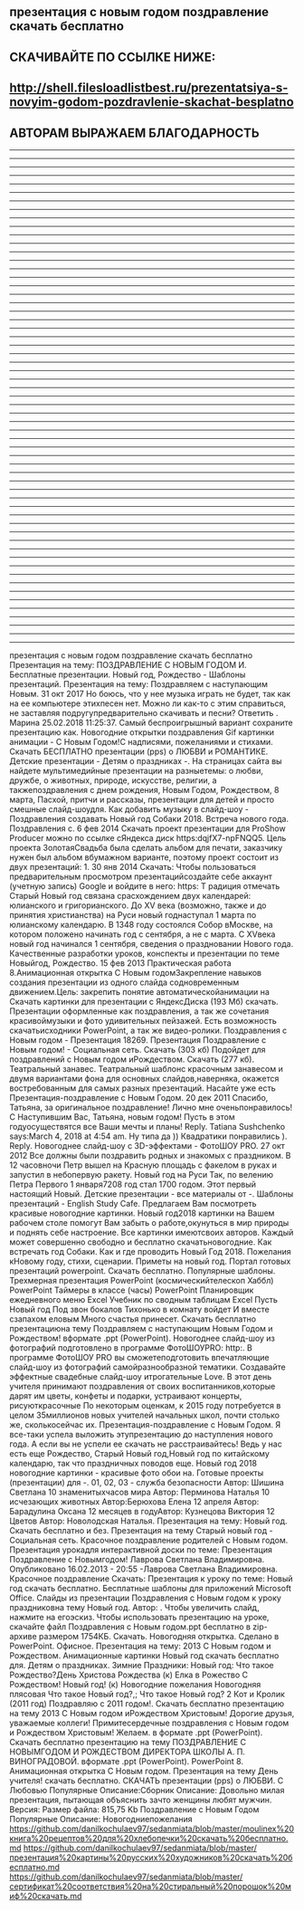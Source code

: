 презентация с новым годом поздравление скачать бесплатно
--------------------------------------------------
СКАЧИВАЙТЕ ПО ССЫЛКЕ НИЖЕ:
--------------------------------------------------
http://shell.filesloadlistbest.ru/prezentatsiya-s-novyim-godom-pozdravlenie-skachat-besplatno
--------------------------------------------------
АВТОРАМ ВЫРАЖАЕМ БЛАГОДАРНОСТЬ
--------------------------------------------------
--------------------------------------------------
--------------------------------------------------
--------------------------------------------------
--------------------------------------------------
--------------------------------------------------
--------------------------------------------------
--------------------------------------------------
--------------------------------------------------
--------------------------------------------------
--------------------------------------------------
--------------------------------------------------
--------------------------------------------------
--------------------------------------------------
--------------------------------------------------
--------------------------------------------------
--------------------------------------------------
--------------------------------------------------
--------------------------------------------------
--------------------------------------------------
--------------------------------------------------
--------------------------------------------------
--------------------------------------------------
--------------------------------------------------
--------------------------------------------------
--------------------------------------------------
--------------------------------------------------
--------------------------------------------------
--------------------------------------------------
--------------------------------------------------
--------------------------------------------------
--------------------------------------------------
--------------------------------------------------
--------------------------------------------------
--------------------------------------------------
--------------------------------------------------
--------------------------------------------------
--------------------------------------------------
--------------------------------------------------
--------------------------------------------------
--------------------------------------------------
--------------------------------------------------
--------------------------------------------------
--------------------------------------------------
--------------------------------------------------
--------------------------------------------------
--------------------------------------------------
--------------------------------------------------
--------------------------------------------------
--------------------------------------------------
--------------------------------------------------
--------------------------------------------------
--------------------------------------------------
--------------------------------------------------
--------------------------------------------------
--------------------------------------------------
--------------------------------------------------
--------------------------------------------------
--------------------------------------------------
--------------------------------------------------
презентация с новым годом поздравление скачать бесплатно Презентация на тему: ПОЗДРАВЛЕНИЕ С НОВЫМ ГОДОМ И. Бесплатные презентации. Новый год, Рождество - Шаблоны презентаций. Презентация на тему: Поздравляем с наступающим Новым. 31 окт 2017  Но боюсь, что у нее музыка играть не будет, так как на ее компьютере этихпесен нет. Можно ли как-то с этим справиться, не заставляя подругупредварительно скачивать и песни? Ответить . Марина 25.02.2018 11:25:37. Самый беспроигрышный вариант  сохраните презентацию как. Новогодние открытки поздравления Gif картинки анимации - С Новым Годом!С надписями, пожеланиями и стихами. Скачать БЕСПЛАТНО презентации (pps) о ЛЮБВИ и РОМАНТИКЕ. Детские презентации - Детям о праздниках -. На страницах сайта вы найдете мультимедийные презентации на разныетемы: о любви, дружбе, о животных, природе, искусстве, религии, а такжепоздравления с днем рождения, Новым Годом, Рождеством, 8 марта, Пасхой, притчи и рассказы, презентации для детей и просто смешные слайд-шоудля. Как добавить музыку в слайд-шоу - Поздравления создавать
Новый год Собаки 2018. Встреча нового года. Поздравления с. 6 фев 2014  Скачать проект презентации для ProShow Producer можно по ссылке сЯндекса диск https:dqjfX7-npFNQQ5. Цель проекта ЗолотаяСвадьба была сделать альбом для печати, заказчику нужен был альбом вбумажном варианте, поэтому проект состоит из двух презентаций: 1. 30 янв 2014  Скачать:  Чтобы пользоваться предварительным просмотром презентацийсоздайте себе аккаунт (учетную запись) Google и войдите в него: https:  Т радиция отмечать Старый Новый год связана срасхождением двух календарей: юлианского и григорианского. До XV века (возможно, также и до принятия христианства) на Руси новый годнаступал 1 марта по юлианскому календарю. В 1348 году состоялся Собор вМоскве, на котором положено начинать год с сентября, а не с марта. С XVвека новый год начинался 1 сентября, сведения о праздновании Нового года. Качественные разработки уроков, конспекты и презентации по теме Новыйгод, Рождество. 15 фев 2013  Практическая работа 8.Анимационная открытка С Новым годомЗакрепление навыков создания презентации из одного слайда содновременным движением.Цель: закрепить понятие автоматическойанимации на  Скачать картинки для презентации с ЯндексДиска (193 Мб) скачать. Презентации оформленные как поздравления, а так же сочетания красивоймузыки и фото удивительных пейзажей. Есть возможность скачатьисходники PowerPoint, а так же видео-ролики. Поздравления с Новым годом - Презентация 18269. Презентация Поздравление с Новым годом! - Социальная сеть. Скачать (303 кб)  Подойдет для поздравлений с Новым годом иРождеством. Скачать (277 кб). Театральный занавес. Театральный шаблонс красочным занавесом и двумя вариантами фона для основных слайдов,наверняка, окажется востребованным для самых разных презентаций. Насайте уже есть
Презентация-поздравление с Новым Годом. 20 дек 2011  Спасибо, Татьяна, за оригинальное поздравление! Лично мне  оченьпонравилось! С Наступившим Вас, Татьяна, новым годом! Пусть в этом годуосуществятся все Ваши мечты и планы! Reply. Tatiana Sushchenko says:March 4, 2018 at 4:54 am. Ну типа да )) Квадратики понравились ). Reply. Новогоднее слайд-шоу с 3D-эффектами - ФотоШОУ PRO. 27 окт 2012  Все должны были поздравить родных и знакомых с праздником. В 12 часовночи Петр  вышел на Красную площадь с факелом в руках и запустил в небопервую ракету. Новый год на Руси Так, по велению Петра Первого 1 января7208 год стал 1700 годом. Этот первый настоящий Новый. Детские презентации - все материалы от -. Шаблоны презентаций - English Study Cafe. Предлагаем Вам посмотреть красивые новогодние картинки. Новый год2018 картинки на Вашем рабочем столе помогут Вам забыть о работе,окунуться в мир природы и поднять себе настроение. Все картинки имеютсвоих авторов. Каждый может совершенно свободно и бесплатно скачатьновогодние. Как встречать год Собаки. Как и где проводить Новый Год 2018. Пожелания кНовому году, стихи, сценарии. Приметы на новый год. Портал готовых презентаций powerpoint. Скачать бесплатно. Популярные шаблоны. Трехмерная презентация PowerPoint (космическийтелескоп Хаббл) PowerPoint  Таймеры в классе (часы) PowerPoint Планировщик ежедневного меню Excel  Учебник по сводным таблицам Excel
Пусть Новый год Под звон бокалов Тихонько в комнату войдет И вместе сзапахом еловым Много счастья принесет.  Скачать бесплатно презентациюна тему Поздравляем с наступающим Новым Годом и Рождеством! вформате .ppt (PowerPoint). Новогоднее слайд-шоу из фотографий подготовлено в программе ФотоШОУPRO: http:. В программе ФотоШОУ PRO вы сможетеподготовить впечатляющие слайд-шоу из фотографий самойразнообразной тематики. Создавайте эффектные свадебные слайд-шоу итрогательные Love. В этот день учителя принимают поздравления от своих воспитанников,которые дарят им цветы, конфеты и подарки, устраивают концерты, рисуюткрасочные  По некоторым оценкам, к 2015 году потребуется в целом 35миллионов новых учителей начальных школ, почти столько же, сколькосейчас их. Презентация-поздравление с Новым Годом. Я все-таки успела выложить этупрезентацию до наступления нового года. А если вы не успели ее скачать не расстраивайтесь! Ведь у нас есть еще Рождество, Старый Новый год,Новый год по китайскому календарю, так что праздничных поводов еще. Новый год 2018 новогодние картинки - красивые фото обои на. Готовые проекты (презентации) для  -. 01, 02, 03 - служба безопасности Автор: Шишина Светлана  10 знаменитыхчасов мира Автор: Перминова Наталья  10 исчезающих животных Автор:Берюхова Елена  12 апреля Автор: Барадулина Оксана  12 месяцев в годуАвтор: Кузнецова Виктория  12 Цветов Автор: Новолодская Наталья. Презентация на тему: Новый год. Скачать бесплатно и без. Презентация на тему Старый новый год - Социальная сеть. Красочное поздравление родителей с Новым годом.  Презентация урокадля интерактивной доски по теме: Презентация Поздравление с Новымгодом! Лаврова Светлана Владимировна. Опубликовано 16.02.2013 - 20:55 -Лаврова Светлана Владимировна. Красочное поздравление  Скачать:
Презентация к уроку по теме: Новый год  скачать бесплатно. Бесплатные шаблоны для приложений Microsoft Office. Слайды из презентации Поздравления с Новым годом к уроку праздниковна тему Новый год. Автор: . Чтобы увеличить слайд, нажмите на егоэскиз. Чтобы использовать презентацию на уроке, скачайте файл Поздравления с Новым годом.ppt бесплатно в zip-архиве размером 1754КБ. Скачать. Новогодняя открытка. Сделано в PowerPoint.  Офисное. Презентация на тему: 2013 С Новым годом и Рождеством. Анимационные картинки Новый год скачать бесплатно для. Детям о праздниках. Зимние Праздники: Новый год: Что такое Рождество?День Христова Рождества (к)  Елка в Рожество  С Рождеством! Новый год! (к)  Новогодние пожелания  Новогодняя плясовая  Что такое Новый год?,; Что такое Новый год? 2  Кот и Кролик (2011 год)  Поздравляю с 2011 годом!. Скачать бесплатно презентацию на тему 2013 С Новым годом иРождеством Христовым! Дорогие друзья, уважаемые коллеги! Примитесердечные поздравления с Новым годом и Рождеством Христовым! Желаем. в формате .ppt (PowerPoint). Скачать бесплатно презентацию на тему ПОЗДРАВЛЕНИЕ С НОВЫМГОДОМ И РОЖДЕСТВОМ ДИРЕКТОРА ШКОЛЫ А. П. ВИНОГРАДОВОЙ. вформате .ppt (PowerPoint). PowerPoint 8. Анимационная открытка С Новым годом.
Презентация на тему День учителя! скачать бесплатно. СКАЧАТЬ презентации (pps) о ЛЮБВИ. С Любовью Популярные Описание:Сборник  Описание: Довольно милая презентация, пытающая объяснить зачто женщины любят мужчин. Версия: Размер файла: 815,75 Kb Поздравление с Новым Годом Популярные Описание: Новогодниепожелания
https://github.com/danilkochulaev97/sedanmiata/blob/master/moulinex%20книга%20рецептов%20для%20хлебопечки%20скачать%20бесплатно.md
https://github.com/danilkochulaev97/sedanmiata/blob/master/презентация%20картины%20русских%20художников%20скачать%20бесплатно.md
https://github.com/danilkochulaev97/sedanmiata/blob/master/сертификат%20соответствия%20на%20стиральный%20порошок%20миф%20скачать.md